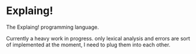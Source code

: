 # Explaing!
The Explaing! programming language.

Currently a heavy work in progress. only lexical analysis and errors are sort of implemented at the moment, I need to plug them into each other.
